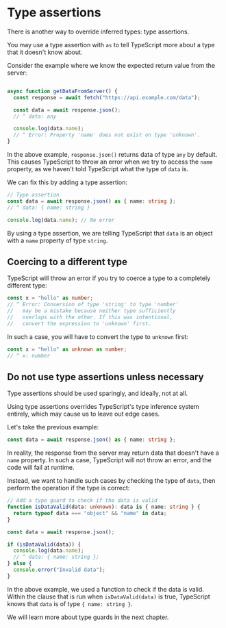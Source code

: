 # Type assertions

There is another way to override inferred types: type assertions.

You may use a type assertion with `as` to tell TypeScript more about a type that it doesn't know about.

Consider the example where we know the expected return value from the server:

```ts

async function getDataFromServer() {
  const response = await fetch("https://api.example.com/data");

  const data = await response.json();
  // ^ data: any

  console.log(data.name);
  // ^ Error: Property 'name' does not exist on type 'unknown'.
}
```

In the above example, `response.json()` returns data of type `any` by default. This causes TypeScript to throw an error when we try to access the `name` property, as we haven't told TypeScript what the type of `data` is.

We can fix this by adding a type assertion:

```ts
// Type assertion
const data = await response.json() as { name: string };
// ^ data: { name: string }

console.log(data.name); // No error
```

By using a type assertion, we are telling TypeScript that `data` is an object with a `name` property of type `string`.

## Coercing to a different type

TypeScript will throw an error if you try to coerce a type to a completely different type:

```ts
const x = "hello" as number;
// ^ Error: Conversion of type 'string' to type 'number'
//   may be a mistake because neither type sufficiently
//   overlaps with the other. If this was intentional,
//   convert the expression to 'unknown' first.
```

In such a case, you will have to convert the type to `unknown` first:

```ts
const x = "hello" as unknown as number;
// ^ x: number
```

## Do not use type assertions unless necessary

Type assertions should be used sparingly, and ideally, not at all.

Using type assertions overrides TypeScript's type inference system entirely, which may cause us to leave out edge cases.

Let's take the previous example:

```ts
const data = await response.json() as { name: string };
```

In reality, the response from the server may return data that doesn't have a `name` property. In such a case, TypeScript will not throw an error, and the code will fail at runtime.

Instead, we want to handle such cases by checking the type of `data`, then perform the operation if the type is correct:

```ts
// Add a type guard to check if the data is valid
function isDataValid(data: unknown): data is { name: string } {
  return typeof data === "object" && "name" in data;
}

const data = await response.json();

if (isDataValid(data)) {
  console.log(data.name);
  // ^ data: { name: string };
} else {
  console.error("Invalid data");
}
```

In the above example, we used a function to check if the data is valid. Within the clause that is run when `isDataValid(data)` is true, TypeScript knows that `data` is of type `{ name: string }`.

We will learn more about type guards in the next chapter.